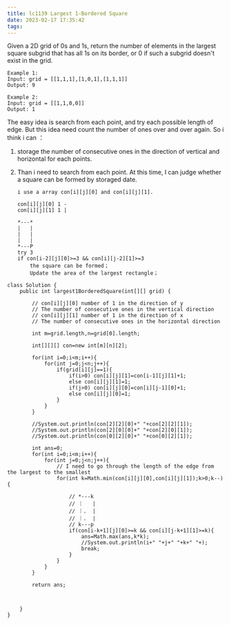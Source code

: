 ```yaml
---
title: lc1139 Largest 1-Bordered Square
date: 2023-02-17 17:35:42
tags:
---
```


Given a 2D grid of 0s and 1s, return the number of elements in the largest square subgrid that has all 1s on its border, or 0 if such a subgrid doesn't exist in the grid.

 ```
 Example 1:
 Input: grid = [[1,1,1],[1,0,1],[1,1,1]]
 Output: 9
 
 Example 2:
 Input: grid = [[1,1,0,0]]
 Output: 1
 ```



The easy idea is search from each point, and try each possible length of edge. But this idea need count the number of ones over and over again. So i think i can ：

1. storage the number of consecutive ones in the direction of vertical and horizontal for each points.

2. Than i need to search from each point. At this time, I can judge whether a square can be formed by storaged date.

    ```
    i use a array con[i][j][0] and con[i][j][1].
    
    con[i][j][0] 1 -
    con[i][j][1] 1 |
    
    *---*
    |   |
    |   |
    |   |
    *---P
    try 3
    if con[i-2][j][0]>=3 && con[i][j-2][1]>=3 
    	the square can be formed；
    	Update the area of the largest rectangle；
    ```

    



```
class Solution {
    public int largest1BorderedSquare(int[][] grid) {

        // con[i][j][0] number of 1 in the direction of y
        // The number of consecutive ones in the vertical direction
        // con[i][j][1] number of 1 in the direction of x
        // The number of consecutive ones in the horizontal direction

        int m=grid.length,n=grid[0].length;

        int[][][] con=new int[m][n][2];

        for(int i=0;i<m;i++){
            for(int j=0;j<n;j++){
                if(grid[i][j]==1){
                    if(i>0) con[i][j][1]=con[i-1][j][1]+1;
                    else con[i][j][1]=1;
                    if(j>0) con[i][j][0]=con[i][j-1][0]+1;
                    else con[i][j][0]=1;
                }
            }
        }

        //System.out.println(con[2][2][0]+" "+con[2][2][1]);
        //System.out.println(con[2][0][0]+" "+con[2][0][1]);
        //System.out.println(con[0][2][0]+" "+con[0][2][1]);

        int ans=0;
        for(int i=0;i<m;i++){
            for(int j=0;j<n;j++){
                // I need to go through the length of the edge from the largest to the smallest
                for(int k=Math.min(con[i][j][0],con[i][j][1]);k>0;k--){
                    
                    // *---k
                    // ｜   |
                    // ｜.  |
                    // ｜.  |
                    // k---p
                    if(con[i-k+1][j][0]>=k && con[i][j-k+1][1]>=k){
                        ans=Math.max(ans,k*k);
                        //System.out.println(i+" "+j+" "+k+" "+);
                        break;
                    }
                }
            }
        }

        return ans;



    }
}

```

